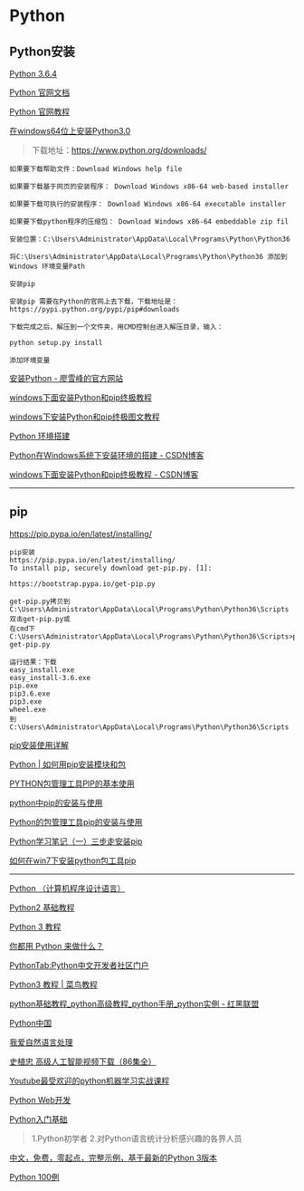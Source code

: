 Python
===

Python安装
---
[Python 3.6.4](https://www.python.org/downloads/release/python-364/)  

[Python 官网文档](https://docs.python.org/3.6/index.html)  

[Python 官网教程](https://docs.python.org/3.6/tutorial/index.html)  

[在windows64位上安装Python3.0](https://www.cnblogs.com/panpanilu/p/7766951.html)  
> 下载地址：https://www.python.org/downloads/
```
如果要下载帮助文件：Download Windows help file

如果要下载基于网页的安装程序： Download Windows x86-64 web-based installer

如果要下载可执行的安装程序： Download Windows x86-64 executable installer

如果要下载python程序的压缩包： Download Windows x86-64 embeddable zip fil

安装位置：C:\Users\Administrator\AppData\Local\Programs\Python\Python36

将C:\Users\Administrator\AppData\Local\Programs\Python\Python36 添加到Windows 环境变量Path

安装pip

安装pip 需要在Python的官网上去下载，下载地址是：https://pypi.python.org/pypi/pip#downloads

下载完成之后，解压到一个文件夹，用CMD控制台进入解压目录，输入：

python setup.py install

添加环境变量

```

[安装Python - 廖雪峰的官方网站](https://www.liaoxuefeng.com/wiki/001374738125095c955c1e6d8bb493182103fac9270762a000/001374738150500472fd5785c194ebea336061163a8a974000)  

[windows下面安装Python和pip终极教程 ](https://www.cnblogs.com/clover-siyecao/p/5693935.html)  

[windows下安装Python和pip终极图文教程](http://www.jb51.net/article/107497.htm)  

[Python 环境搭建](http://www.runoob.com/python/python-install.html)  

[Python在Windows系统下安装环境的搭建 - CSDN博客](http://blog.csdn.net/z_johnny/article/details/50733843)  

[windows下面安装Python和pip终极教程 - CSDN博客](http://blog.csdn.net/nomey_mr/article/details/55095984)  

-------

pip
---

https://pip.pypa.io/en/latest/installing/
```
pip安装
https://pip.pypa.io/en/latest/installing/
To install pip, securely download get-pip.py. [1]:

https://bootstrap.pypa.io/get-pip.py

get-pip.py拷贝到C:\Users\Administrator\AppData\Local\Programs\Python\Python36\Scripts
双击get-pip.py或
在cmd下
C:\Users\Administrator\AppData\Local\Programs\Python\Python36\Scripts>python get-pip.py

运行结果：下载
easy_install.exe
easy_install-3.6.exe
pip.exe
pip3.6.exe
pip3.exe
wheel.exe
到C:\Users\Administrator\AppData\Local\Programs\Python\Python36\Scripts

```

[pip安装使用详解](http://www.ttlsa.com/python/how-to-install-and-use-pip-ttlsa/)  

[Python | 如何用pip安装模块和包](https://jingyan.baidu.com/article/466506583fec5af549e5f825.html)  

[PYTHON包管理工具PIP的基本使用](https://www.cnblogs.com/olivexiao/p/6964000.html)  

[python中pip的安装与使用](http://blog.csdn.net/qy20115549/article/details/52179800)  

[Python的包管理工具pip的安装与使用](http://blog.csdn.net/liuchunming033/article/details/39578019)  

[Python学习笔记（一）三步走安装pip](http://blog.csdn.net/u013534498/article/details/51477717)  

[如何在win7下安装python包工具pip](https://jingyan.baidu.com/album/e73e26c0d94e0524adb6a7ff.html?picindex=2)  

-------

[Python （计算机程序设计语言）](https://baike.baidu.com/item/Python/407313?fr=aladdin)  

[Python2 基础教程](http://www.runoob.com/python/python-tutorial.html)  

[Python 3 教程](http://www.runoob.com/python3/python3-tutorial.html)  

[你都用 Python 来做什么？](https://www.zhihu.com/question/20799742)  

[PythonTab:Python中文开发者社区门户](http://www.pythontab.com/)  

[Python3 教程 | 菜鸟教程](http://www.runoob.com/python3/python3-tutorial.html)  

[python基础教程_python高级教程_python手册_python实例 - 红黑联盟](https://www.2cto.com/kf/web/Python/)  

[Python中国](http://www.okpython.com/)  

[我爱自然语言处理](http://www.52nlp.cn/tag/python)  

[史植忠 高级人工智能视频下载（86集全）](https://www.douban.com/note/599608532/)  

[Youtube最受欢迎的python机器学习实战课程](https://www.douban.com/note/601233158/)  

[Python Web开发](http://www.maiziedu.com/course/python/)  

[Python入门基础](http://edu.tv.sohu.com/course/1a64ea6ed98a801e)  
> 1.Python初学者 2.对Python语言统计分析感兴趣的各界人员

[中文，免费，零起点，完整示例，基于最新的Python 3版本](https://www.liaoxuefeng.com/wiki/0014316089557264a6b348958f449949df42a6d3a2e542c000)  

[Python 100例](http://www.runoob.com/python/python-100-examples.html)  





